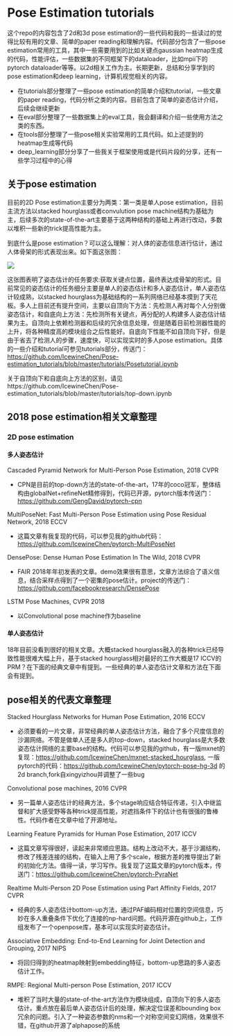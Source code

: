 # Pose Estimation tutorials

这个repo的内容包含了2d和3d pose estimation的一些代码和我的一些读过的觉得比较有用的文章、简单的paper reading和理解内容。代码部分包含了一些pose estimation常用的工具，其中一些需要用到的比如关键点gaussian heatmap生成的代码，性能评估，一些数据集的不同框架下的dataloader，比如mpii下的pytorch dataloader等等。以2d相关工作为主。长期更新，总结和分享学到的pose estimation和deep learning，计算机视觉相关的内容。

- 在tutorials部分整理了一些pose estimation的简单介绍和tutorial，一些文章的paper reading，代码分析之类的内容。目前包含了简单的姿态估计介绍，后续会继续更新
- 在eval部分整理了一些数据集上的eval工具，我会翻译和介绍一些使用方法之类的东西。
- 在tools部分整理了一些pose相关实验常用的工具代码。如上述提到的heatmap生成等代码
- deep_learning部分分享了一些我关于框架使用或是代码片段的分享，还有一些学习过程中的心得

## 关于pose estimation
目前的2D Pose estimation主要分为两类：第一类是单人pose estimation，目前主流方法以stacked hourglass或者convulution pose machine结构为基础为主，后续多次的state-of-the-art主要基于这两种结构的基础上再进行改动，多数以堆积一些新的trick提高性能为主。

到底什么是pose estimation？可以这么理解：对人体的姿态信息进行估计，通过人体骨架的形式表现出来。如下面这张图：

<div style="align: center">
<img src="https://camo.githubusercontent.com/fe6a3425203fd42bb3c21feb54ed6117e8449fcb/68747470733a2f2f6769746875622e636f6d2f434d552d5065726365707475616c2d436f6d707574696e672d4c61622f6f70656e706f73652f7261772f6d61737465722f646f632f6d656469612f6b6579706f696e74735f706f73655f31382e706e67"/>
</div>

这张图表明了姿态估计的任务要求:获取关键点位置，最终表达成骨架的形式。目前常见的姿态估计的任务细分主要是单人的姿态估计和多人姿态估计，单人姿态估计较成熟，以stacked hourglass为基础结构的一系列网络已经基本摸到了天花板。多人上目前还有提升空间，主要以自顶向下方法：先检测人再对每个人分别做姿态估计，和自底向上方法：先检测所有关键点，再分配的人构建多人姿态估计结果为主。自顶向上依赖检测器和后续的冗余信息处理，但是随着目前检测器性能的上升，将各种精度高的模块组合之后性能好。自底向下性能不如自顶向下好，但是由于省去了检测人的步骤，速度快，可以实现实时的多人pose estimation。具体的一些介绍和tutorial可参见tutorials部分，传送门：https://github.com/IcewineChen/Pose-estimation_tutorials/blob/master/tutorials/Posetutorial.ipynb

关于自顶向下和自底向上方法的区别，请见https://github.com/IcewineChen/Pose-estimation_tutorials/blob/master/tutorials/top-down.ipynb

## 2018 pose estimation相关文章整理

### 2D pose estimation
#### 多人姿态估计
Cascaded Pyramid Network for Multi-Person Pose Estimation, 2018 CVPR
- CPN是目前的top-down方法的state-of-the-art，17年的coco冠军，整体结构由globalNet+refineNet精修得到，代码已开源，pytorch版本传送门：https://github.com/GengDavid/pytorch-cpn

MultiPoseNet: Fast Multi-Person Pose Estimation using Pose Residual Network, 2018 ECCV 
- 这篇文章有我复现的代码，可以参见我的github代码：https://github.com/IcewineChen/pytorch-MultiPoseNet

DensePose: Dense Human Pose Estimation In The Wild, 2018 CVPR
- FAIR 2018年年初发表的文章。demo效果很有意思，文章方法综合了语义信息，结合采样点得到了一个密集的pose估计。project的传送门：https://github.com/facebookresearch/DensePose

LSTM Pose Machines, CVPR 2018
- 以Convolutional pose machine作为baseline

#### 单人姿态估计
18年目前没看到很好的相关文章。大概stacked hourglass融入的各种trick已经导致性能很难大幅上升，基于stacked hourglass相对最好的工作大概是17 ICCV的PRM？在下面的经典文章中有提到。一些经典的单人姿态估计文章和方法在下面会有提到。

## pose相关的代表文章整理
Stacked Hourglass Networks for Human Pose Estimation, 2016 ECCV
- 必须要看的一片文章，非常经典的单人姿态估计方法，融合了多个尺度信息的沙漏网络。不管是做单人还是多人的top-down，stacked hourglass是大多数姿态估计网络的主要base的结构。代码可以参见我的github，有一版mxnet的复现：https://github.com/IcewineChen/mxnet-stacked_hourglass, 一版pytorch的代码：https://github.com/IcewineChen/pytorch-pose-hg-3d 的2d branch,fork自xingyizhou并调整了一些bug

Convolutional pose machines, 2016 CVPR
- 另一篇单人姿态估计的经典方法，多个stage响应结合特征传递，引入中继监督和扩大感受野等各种trick提高性能，对遮挡条件下的估计也有很强的鲁棒性。代码作者在文章中给了开源地址。

Learning Feature Pyramids for Human Pose Estimation, 2017 ICCV
- 这篇文章写得很好，读起来非常顺应思路。结构上改动不大，基于沙漏结构，修改了残差连接的结构，在输入上用了多个scale，根据方差的推导提出了新的初始化方法。值得一读，学习写作。我复现了这篇文章的pytorch版本，传送门：https://github.com/IcewineChen/pytorch-PyraNet

Realtime Multi-Person 2D Pose Estimation using Part Affinity Fields, 2017 CVPR
- 经典的多人姿态估计bottom-up方法，通过PAF编码相对位置的空间信息，巧妙在多人重叠条件下优化了连接的np-hard问题。代码开源在github上，工作组发布了一个openpose库，基本可以实现实时姿态估计。

Associative Embedding: End-to-End Learning for Joint Detection and Grouping, 2017 NIPS
- 将回归得到的heatmap映射到embedding特征，bottom-up思路的多人姿态估计工作。

RMPE: Regional Multi-person Pose Estimation, 2017 ICCV
- 堆积了当时大量的state-of-the-art方法作为模块组成，自顶向下的多人姿态估计。重点放在最后单人姿态估计后的处理，解决定位误差和bounding box冗余的问题。引入了一种姿态参数的nms和一个对称空间变幻网络，效果很不错，在github开源了alphapose的系统